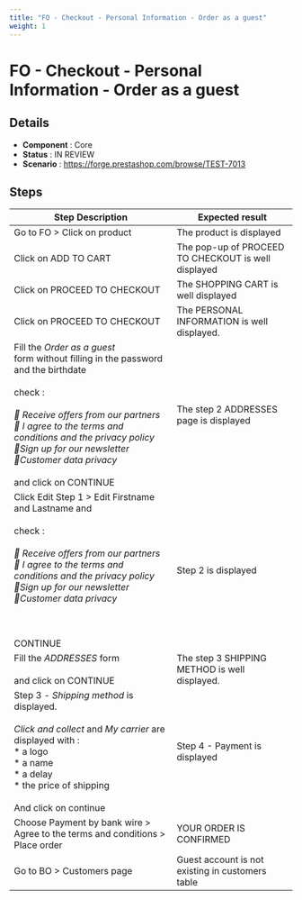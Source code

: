 ```yaml
---
title: "FO - Checkout - Personal Information - Order as a guest"
weight: 1
---
```


# FO - Checkout - Personal Information - Order as a guest
## Details
* **Component** : Core
* **Status** : IN REVIEW
* **Scenario** : https://forge.prestashop.com/browse/TEST-7013

## Steps
| Step Description | Expected result |
| ----- | ----- |
| Go to FO > Click on product | The product is displayed |
| Click on ADD TO CART | The pop-up of PROCEED TO CHECKOUT is well displayed |
| Click on PROCEED TO CHECKOUT | The SHOPPING CART is well displayed |
| Click on PROCEED TO CHECKOUT | The PERSONAL INFORMATION is well displayed. |
| Fill the *Order as a guest* form without filling in the password and the birthdate<br><br>check :<br><br>_ Receive offers from our partners_<br>_ I agree to the terms and conditions and the privacy policy_<br>_Sign up for our newsletter_<br>_Customer data privacy_<br><br>and click on CONTINUE | The step 2 ADDRESSES page is displayed |
| Click Edit Step 1 > Edit Firstname and Lastname and<br><br>check :<br><br>_ Receive offers from our partners_<br>_ I agree to the terms and conditions and the privacy policy_<br>_Sign up for our newsletter_<br>_Customer data privacy_<br><br> <br><br>CONTINUE | Step 2 is displayed |
| Fill the *ADDRESSES* form<br><br>and click on CONTINUE | The step 3 SHIPPING METHOD is well displayed. |
| Step 3 - *Shipping method* is displayed.<br><br>_Click and collect_ and _My carrier_ are displayed with :<br> * a logo<br> * a name<br> * a delay<br> * the price of shipping<br><br>And click on continue | Step 4 - Payment is displayed |
| Choose Payment by bank wire > Agree to the terms and conditions > Place order | YOUR ORDER IS CONFIRMED |
| Go to BO > Customers page | Guest account is not existing in customers table |
